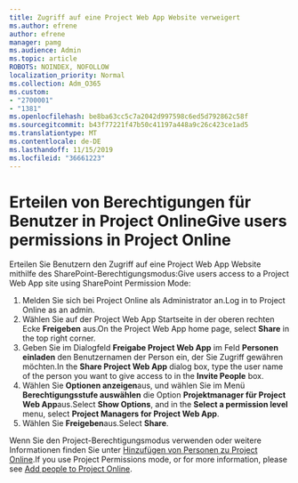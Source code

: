 ```yaml
---
title: Zugriff auf eine Project Web App Website verweigert
ms.author: efrene
author: efrene
manager: pamg
ms.audience: Admin
ms.topic: article
ROBOTS: NOINDEX, NOFOLLOW
localization_priority: Normal
ms.collection: Adm_O365
ms.custom:
- "2700001"
- "1381"
ms.openlocfilehash: be8ba63cc5c7a2042d997598c6ed5d792862c58f
ms.sourcegitcommit: b43f77221f47b50c41197a448a9c26c423ce1ad5
ms.translationtype: MT
ms.contentlocale: de-DE
ms.lasthandoff: 11/15/2019
ms.locfileid: "36661223"
---
```

# <a name="give-users-permissions-in-project-online"></a><span data-ttu-id="5fe36-102">Erteilen von Berechtigungen für Benutzer in Project Online</span><span class="sxs-lookup"><span data-stu-id="5fe36-102">Give users permissions in Project Online</span></span>

<span data-ttu-id="5fe36-103">Erteilen Sie Benutzern den Zugriff auf eine Project Web App Website mithilfe des SharePoint-Berechtigungsmodus:</span><span class="sxs-lookup"><span data-stu-id="5fe36-103">Give users access to a Project Web App site using SharePoint Permission Mode:</span></span>

1. <span data-ttu-id="5fe36-104">Melden Sie sich bei Project Online als Administrator an.</span><span class="sxs-lookup"><span data-stu-id="5fe36-104">Log in to Project Online as an admin.</span></span>
2. <span data-ttu-id="5fe36-105">Wählen Sie auf der Project Web App Startseite in der oberen rechten Ecke **Freigeben** aus.</span><span class="sxs-lookup"><span data-stu-id="5fe36-105">On the Project Web App home page, select **Share** in the top right corner.</span></span>
3. <span data-ttu-id="5fe36-106">Geben Sie im Dialogfeld **Freigabe Project Web App** im Feld **Personen einladen** den Benutzernamen der Person ein, der Sie Zugriff gewähren möchten.</span><span class="sxs-lookup"><span data-stu-id="5fe36-106">In the **Share Project Web App** dialog box, type the user name of the person you want to give access to in the **Invite People** box.</span></span>
4. <span data-ttu-id="5fe36-107">Wählen Sie **Optionen anzeigen**aus, und wählen Sie im Menü **Berechtigungsstufe auswählen** die Option **Projektmanager für Project Web App**aus.</span><span class="sxs-lookup"><span data-stu-id="5fe36-107">Select **Show Options**, and in the **Select a permission level** menu, select **Project Managers for Project Web App**.</span></span>
5. <span data-ttu-id="5fe36-108">Wählen Sie **Freigeben**aus.</span><span class="sxs-lookup"><span data-stu-id="5fe36-108">Select **Share**.</span></span>

<span data-ttu-id="5fe36-109">Wenn Sie den Project-Berechtigungsmodus verwenden oder weitere Informationen finden Sie unter [Hinzufügen von Personen zu Project Online](https://docs.microsoft.com/projectonline/step-2-add-people-to-project-online).</span><span class="sxs-lookup"><span data-stu-id="5fe36-109">If you use Project Permissions mode, or for more information, please see [Add people to Project Online](https://docs.microsoft.com/projectonline/step-2-add-people-to-project-online).</span></span>
